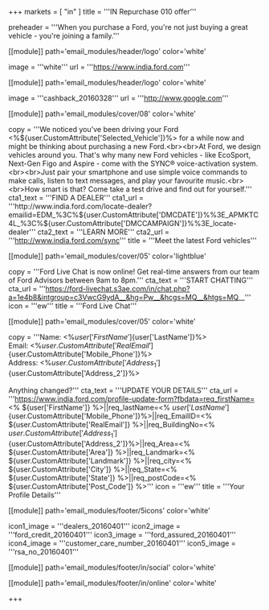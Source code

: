 +++
markets = [ "in" ]
title = '''IN Repurchase 010 offer'''

preheader = '''When you purchase a Ford, you're not just buying a great vehicle - you're joining a family.'''

[[module]]
path='email_modules/header/logo'
color='white'

image = '''white'''
url = '''https://www.india.ford.com'''

[[module]]
path='email_modules/header/logo'
color='white'

image = '''cashback_20160328'''
url = '''http://www.google.com'''

[[module]]
path='email_modules/cover/08'
color='white'

copy = '''We noticed you've been driving your Ford <%${user.CustomAttribute['Selected_Vehicle']}%> for a while now and might be thinking about purchasing a new Ford.<br><br>At Ford, we design vehicles around you. That's why many new Ford vehicles - like EcoSport, Next-Gen Figo and Aspire - come with the SYNC® voice-activation system.<br><br>Just pair your smartphone and use simple voice commands to make calls, listen to text messages, and play your favourite music.<br><br>How smart is that? Come take a test drive and find out for yourself.'''
cta1_text = '''FIND A DEALER'''
cta1_url = '''http://www.india.ford.com/locate-dealer?emailid=EDM_%3C%${user.CustomAttribute['DMCDATE']}%%3E_APMKTC4L_%3C%${user.CustomAttribute['DMCCAMPAIGN']}%%3E_locate-dealer'''
cta2_text = '''LEARN MORE'''
cta2_url = '''http://www.india.ford.com/sync'''
title = '''Meet the latest Ford vehicles'''

[[module]]
path='email_modules/cover/05'
color='lightblue'

copy = '''Ford Live Chat is now online! Get real-time answers from our team of Ford Advisors between 9am to 8pm.'''
cta_text = '''START CHATTING'''
cta_url = '''https://ford-livechat.s3ae.com/in/chat.php?a=1e4b8&intgroup=c3VwcG9ydA__&hg=Pw__&hcgs=MQ__&htgs=MQ__'''
icon = '''ew'''
title = '''Ford Live Chat'''

[[module]]
path='email_modules/cover/05'
color='white'

copy = '''Name&#58; <%${user['FirstName']}%> <%${user['LastName']}%><br>Email&#58; <%${user.CustomAttribute['RealEmail']}%><br>Phone&#58; <%${user.CustomAttribute['Mobile_Phone']}%><br>Address&#58; <%${user.CustomAttribute['Address_1']}%> <%${user.CustomAttribute['Address_2']}%><br><br>Anything changed?'''
cta_text = '''UPDATE YOUR DETAILS'''
cta_url = '''https://www.india.ford.com/profile-update-form?fbdata=req_firstName=<% ${user['FirstName']} %>||req_lastName=<% ${user['LastName']} %>||req_mobileNumber=<%${user.CustomAttribute['Mobile_Phone']}%>||req_EmailID=<% ${user.CustomAttribute['RealEmail']} %>||req_BuildingNo=<% ${user.CustomAttribute['Address_1']} %>||req_StreetRoad=<%${user.CustomAttribute['Address_2']}%>||req_Area=<% ${user.CustomAttribute['Area']} %>||req_Landmark=<% ${user.CustomAttribute['Landmark']} %>||req_city=<% ${user.CustomAttribute['City']} %>||req_State=<% ${user.CustomAttribute['State']} %>||req_postCode=<% ${user.CustomAttribute['Post_Code']} %>'''
icon = '''ew'''
title = '''Your Profile Details'''

[[module]]
path='email_modules/footer/5icons'
color='white'

icon1_image = '''dealers_20160401'''
icon2_image = '''ford_credit_20160401'''
icon3_image = '''ford_assured_20160401'''
icon4_image = '''customer_care_number_20160401'''
icon5_image = '''rsa_no_20160401'''

[[module]]
path='email_modules/footer/in/social'
color='white'


[[module]]
path='email_modules/footer/in/online'
color='white'


+++